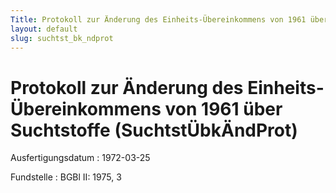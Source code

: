 ```yaml
---
Title: Protokoll zur Änderung des Einheits-Übereinkommens von 1961 über Suchtstoffe
layout: default
slug: suchtst_bk_ndprot
---
```


# Protokoll zur Änderung des Einheits-Übereinkommens von 1961 über Suchtstoffe (SuchtstÜbkÄndProt)

Ausfertigungsdatum
:   1972-03-25

Fundstelle
:   BGBl II: 1975, 3

